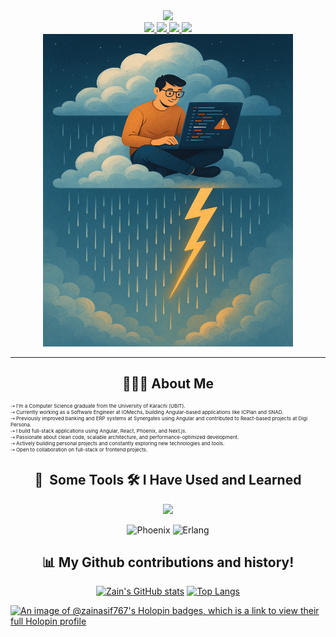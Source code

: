 <div align="center">
  <img src="https://capsule-render.vercel.app/api?type=waving&color=auto&height=150&section=header&text=Hey%20there!%20I'm%20Zain&fontSize=40&fontAlignY=30" />
</div>
<div id="badges" align="center">
  <a href="https://www.instagram.com/zain._.asif/">
    <img src="https://img.shields.io/badge/Instagram-E4405F?style=for-the-badge&logo=instagram&logoColor=white">
  </a>
  <a href="https://www.linkedin.com/in/zainasif767/">
    <img src="https://img.shields.io/badge/LinkedIn-0077B5?style=for-the-badge&logo=linkedin&logoColor=white">
  </a>
  <a href="https://www.facebook.com/S.Zain.Asif/">
    <img src="https://img.shields.io/badge/Facebook-1877F2?style=for-the-badge&logo=facebook&logoColor=white">
  </a>
  <a href="https://twitter.com/comeflywithme92">
    <img src="https://img.shields.io/badge/Twitter-1DA1F2?style=for-the-badge&logo=twitter&logoColor=white">
  </a>
</div>
<div align="center">
  <img src="https://github.com/ZainAsif767/ZainAsif767/blob/main/skyhigh_coding.png?raw=true" width="400" height="500"/>
</div>

---
<div align="center">
  <h2>🧑🏻‍💻 About Me</h2>
</div>

<p style="font-size: 8px;">
⇢ I'm a Computer Science graduate from the University of Karachi (UBIT).  
<br>
⇢ Currently working as a Software Engineer at IOMechs, building Angular-based applications like ICPlan and SNAD.  
<br>
⇢ Previously improved banking and ERP systems at Synergates using Angular and contributed to React-based projects at Digi Persona.  
<br>
⇢ I build full-stack applications using Angular, React, Phoenix, and Next.js.  
<br>
⇢ Passionate about clean code, scalable architecture, and performance-optimized development.  
<br>
⇢ Actively building personal projects and constantly exploring new technologies and tools.  
<br>
⇢ Open to collaboration on full-stack or frontend projects.
</p>


<div align="center">
<h2> 🚀 &nbsp;Some Tools 🛠 I Have Used and Learned</h2>
<p>
  <a href="https://skillicons.dev">
    <img src="https://skillicons.dev/icons?i=html,css,js,elixir,nodejs,cpp,py,angular,express,nextjs,react,vite,nestjs,git,github,bitbucket,linux,mongodb,mysql,firebase,postgres,stackoverflow,figma,tailwind,materialui,npm,ubuntu,vscode&perline=14" />
  </a>
</p>
<p>  
<img src="https://cdn.jsdelivr.net/gh/devicons/devicon@latest/icons/phoenix/phoenix-original.svg" alt="Phoenix" width="55" height="55"/>
<img src="https://cdn.jsdelivr.net/gh/devicons/devicon/icons/erlang/erlang-plain-wordmark.svg" alt="Erlang" width="55" height="55"/>
</p>
</div>

<div align="center">
  
##  📊 My Github contributions and history!
[![Zain's GitHub stats](https://github-readme-stats.vercel.app/api?username=zainasif767&show_icons=true&theme=radical)](https://github.com/zainasif767/github-readme-stats)    [![Top Langs](https://github-readme-stats.vercel.app/api/top-langs/?username=zainasif767&layout=compact&theme=radical&langs_count=8)](https://github.com/zainasif767/github-readme-stats) 
  
</div>

[![An image of @zainasif767's Holopin badges, which is a link to view their full Holopin profile](https://holopin.me/zainasif767)](https://holopin.io/@zainasif767)













